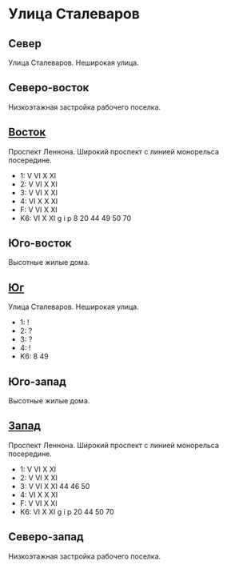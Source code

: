 # Улица Сталеваров

## Север

Улица Сталеваров.
Неширокая улица.

## Северо-восток

Низкоэтажная застройка рабочего поселка.

## [Восток](./540090.md)

Проспект Леннона.
Широкий проспект с линией монорельса посередине.

* 1:    V   VI  X   XI
* 2:    V   VI  X   XI
* 3:    V   VI  X   XI
* 4:    VI  X   X   XI
* F:    V   VI  X   XI
* K6:   VI  X   XI
        g   i   p
        8   20  44  49  50  70

## Юго-восток

Высотные жилые дома.

## [Юг](./530100.md)

Улица Сталеваров.
Неширокая улица.

* 1:    !
* 2:    ?
* 3:    ?
* 4:    !
* K6:   8   49

## Юго-запад

Высотные жилые дома.

## [Запад](./520090.md)

Проспект Леннона.
Широкий проспект с линией монорельса посередине.

* 1:    V   VI  X   XI
* 2:    V   VI  X   XI
* 3:    V   VI  X   XI
        44  46  50
* 4:    VI  X   X   XI
* F:    V   VI  X   XI
* K6:   VI  X   XI
        g   i   p
        20  44  50  70

## Северо-запад

Низкоэтажная застройка рабочего поселка.
